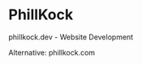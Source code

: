# PhillKock
phillkock.dev - Website Development 

Alternative: phillkock.com

<Website is currently offline>
